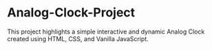 # Analog-Clock-Project
This project highlights a simple interactive and dynamic Analog Clock created using HTML, CSS, and Vanilla JavaScript.
